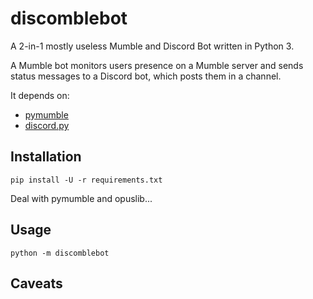 # discomblebot

A 2-in-1 mostly useless Mumble and Discord Bot written in Python 3.

A Mumble bot monitors users presence on a Mumble server and sends status messages to a Discord bot, which posts them in a channel.

It depends on:
  - [pymumble](https://github.com/azlux/pymumble)
  - [discord.py](https://github.com/Rapptz/discord.py)
  
## Installation
```
pip install -U -r requirements.txt
```
Deal with pymumble and opuslib...

## Usage
```
python -m discomblebot
```

## Caveats

